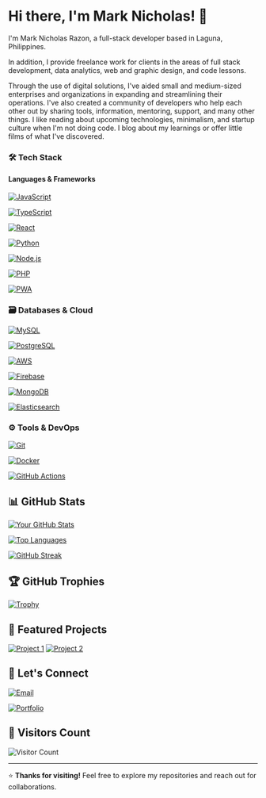 # Hi there, I'm Mark Nicholas! 👋
I'm Mark Nicholas Razon, a full-stack developer based in Laguna, Philippines.

In addition, I provide freelance work for clients in the areas of full stack development, data analytics, web and graphic design, and code lessons.

Through the use of digital solutions, I've aided small and medium-sized enterprises and organizations in expanding and streamlining their operations. I've also created a community of developers who help each other out by sharing tools, information, mentoring, support, and many other things. I like reading about upcoming technologies, minimalism, and startup culture when I'm not doing code. I blog about my learnings or offer little films of what I've discovered.

### 🛠️ Tech Stack

#### Languages & Frameworks
[![JavaScript](https://img.shields.io/badge/JavaScript-F7DF1E?style=for-the-badge&logo=javascript&logoColor=black)](https://developer.mozilla.org/en-US/docs/Web/JavaScript)

[![TypeScript](https://img.shields.io/badge/TypeScript-3178C6?style=for-the-badge&logo=typescript&logoColor=white)](https://www.typescriptlang.org/)

[![React](https://img.shields.io/badge/React-61DAFB?style=for-the-badge&logo=react&logoColor=black)](https://reactjs.org/)

[![Python](https://img.shields.io/badge/Python-3776AB?style=for-the-badge&logo=python&logoColor=white)](https://www.python.org/)

[![Node.js](https://img.shields.io/badge/Node.js-339933?style=for-the-badge&logo=node.js&logoColor=white)](https://nodejs.org/)

[![PHP](https://img.shields.io/badge/PHP-777BB4?style=for-the-badge&logo=php&logoColor=white)](https://www.php.net/)

[![PWA](https://img.shields.io/badge/PWA-5A0FC8?style=for-the-badge&logo=pwa&logoColor=white)](https://web.dev/progressive-web-apps/)

### 🗃️ Databases & Cloud
[![MySQL](https://img.shields.io/badge/MySQL-4479A1?style=for-the-badge&logo=mysql&logoColor=white)](https://www.mysql.com/)

[![PostgreSQL](https://img.shields.io/badge/PostgreSQL-4169E1?style=for-the-badge&logo=postgresql&logoColor=white)](https://www.postgresql.org/)

[![AWS](https://img.shields.io/badge/AWS-232F3E?style=for-the-badge&logo=amazon-aws&logoColor=white)](https://aws.amazon.com/)

[![Firebase](https://img.shields.io/badge/Firebase-FFCA28?style=for-the-badge&logo=firebase&logoColor=black)](https://firebase.google.com/)

[![MongoDB](https://img.shields.io/badge/MongoDB-47A248?style=for-the-badge&logo=mongodb&logoColor=white)](https://www.mongodb.com/)

[![Elasticsearch](https://img.shields.io/badge/Elasticsearch-005571?style=for-the-badge&logo=elasticsearch&logoColor=white)](https://www.elastic.co/)

### ⚙️ Tools & DevOps
[![Git](https://img.shields.io/badge/Git-F05032?style=for-the-badge&logo=git&logoColor=white)](https://git-scm.com/)

[![Docker](https://img.shields.io/badge/Docker-2496ED?style=for-the-badge&logo=docker&logoColor=white)](https://www.docker.com/)

[![GitHub Actions](https://img.shields.io/badge/GitHub_Actions-2088FF?style=for-the-badge&logo=github-actions&logoColor=white)](https://github.com/features/actions)

## 📊 GitHub Stats

[![Your GitHub Stats](https://github-readme-stats.vercel.app/api?username=projects-marknicholas&show_icons=true&theme=radical&hide_border=true)](https://github.com/projects-marknicholas)

[![Top Languages](https://github-readme-stats.vercel.app/api/top-langs/?username=projects-marknicholas&layout=compact&theme=radical&hide_border=true)](https://github.com/projects-marknicholas)

[![GitHub Streak](https://streak-stats.demolab.com?user=projects-marknicholas&theme=radical&hide_border=true)](https://git.io/streak-stats)

## 🏆 GitHub Trophies

[![Trophy](https://github-profile-trophy.vercel.app/?username=projects-marknicholas&row=1&column=7)](https://github.com/ryo-ma/github-profile-trophy)

## 🚀 Featured Projects

[![Project 1](https://github-readme-stats.vercel.app/api/pin/?username=projects-marknicholas&repo=air-smart-predictions&theme=radical)](https://github.com/projects-marknicholas/air-smart-predictions)
[![Project 2](https://github-readme-stats.vercel.app/api/pin/?username=projects-marknicholas&repo=LSPU-Intellectual-Property-and-Technology-Business-Management&theme=radical)](https://github.com/projects-marknicholas/LSPU-Intellectual-Property-and-Technology-Business-Management)

## 🤝 Let's Connect

[![Email](https://img.shields.io/badge/Email-D14836?style=for-the-badge&logo=gmail&logoColor=white)](mailto:razonmarknicholas.cdlb@gmail.com)

[![Portfolio](https://img.shields.io/badge/Portfolio-FF5722?style=for-the-badge&logo=google-chrome&logoColor=white)](https://marknicholasrazon.netlify.app/)

## 👀 Visitors Count

![Visitor Count](https://visitor-badge.laobi.icu/badge?page_id=projects-marknicholas.projects-marknicholas)

---

⭐ **Thanks for visiting!** Feel free to explore my repositories and reach out for collaborations.
